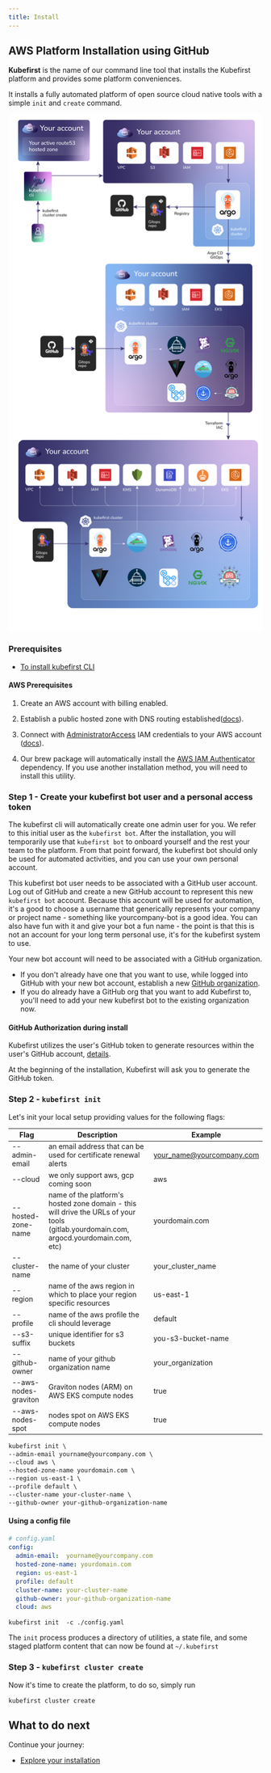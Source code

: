 ```yaml
---
title: Install
---
```


## AWS Platform Installation using GitHub

**Kubefirst** is the name of our command line tool that installs the Kubefirst platform and provides some platform conveniences.

It installs a fully automated platform of open source cloud native tools with a simple `init` and `create` command.

![Kubefirst Cluster](../../../img/kubefirst/github/kubefirst-cluster-create.png)

### Prerequisites

- [To install kubefirst CLI](./overview.md#how-to-install-kubefirst-cli)

#### AWS Prerequisites

1. Create an AWS account with billing enabled.

2. Establish a public hosted zone with DNS routing established([docs](https://docs.aws.amazon.com/Route53/latest/DeveloperGuide/AboutHZWorkingWith.html)).

3. Connect with [AdministratorAccess](https://console.aws.amazon.com/iam/home?#/policies/arn:aws:iam::aws:policy/AdministratorAccessserviceLevelSummary) IAM credentials to your AWS account ([docs](https://docs.aws.amazon.com/general/latest/gr/aws-sec-cred-types.html#access-keys-and-secret-access-keys)).

4. Our brew package will automatically install the [AWS IAM Authenticator](https://docs.aws.amazon.com/eks/latest/userguide/install-aws-iam-authenticator.html) dependency. If you use another installation method, you will need to install this utility.

### Step 1 - Create your kubefirst bot user and a personal access token

The kubefirst cli will automatically create one admin user for you. We refer to this initial user as the `kubefirst bot`. After the installation, you will temporarily use that `kubefirst bot` to onboard yourself and the rest your team to the platform. From that point forward, the kubefirst bot should only be used for automated activities, and you can use your own personal account.

This kubefirst bot user needs to be associated with a GitHub user account. Log out of GitHub and create a new GitHub account to represent this new `kubefirst bot` account. Because this account will be used for automation, it's a good to choose a username that generically represents your company or project name - something like yourcompany-bot is a good idea. You can also have fun with it and give your bot a fun name - the point is that this is not an account for your long term personal use, it's for the kubefirst system to use.

Your new bot account will need to be associated with a GitHub organization.

- If you don't already have one that you want to use, while logged into GitHub with your new bot account, establish a new [GitHub organization](https://docs.github.com/en/organizations/collaborating-with-groups-in-organizations/creating-a-new-organization-from-scratch).
- If you do already have a GitHub org that you want to add Kubefirst to, you'll need to add your new kubefirst bot to the existing organization now.

#### GitHub Authorization during install

Kubefirst utilizes the user's GitHub token to generate resources within the user's GitHub account, [details](../../../explore/github-token.md).

At the beginning of the installation, Kubefirst will ask you to generate the GitHub token.

### Step 2 - `kubefirst init`

Let's init your local setup providing values for the following flags:

| Flag               | Description                                                                                                                            | Example                   |
| ------------------ | -------------------------------------------------------------------------------------------------------------------------------------- | ------------------------- |
| --admin-email      | an email address that can be used for certificate renewal alerts                                           | your_name@yourcompany.com |
| --cloud            | we only support aws, gcp coming soon                                                                                                   | aws                       |
| --hosted-zone-name | name of the platform's hosted zone domain - this will drive the URLs of your tools (gitlab.yourdomain.com, argocd.yourdomain.com, etc) | yourdomain.com            |
| --cluster-name     | the name of your cluster                                                                                                               | your_cluster_name         |
| --region           | name of the aws region in which to place your region specific resources                                                                | us-east-1                 |
| --profile          | name of the aws profile the cli should leverage                                                                                        | default                   |
| --s3-suffix        | unique identifier for s3 buckets                                                                                                       | you-s3-bucket-name        |
| --github-owner       | name of your github organization name                                                                                                  | your_organization         |
| --aws-nodes-graviton| Graviton nodes (ARM) on AWS EKS compute nodes                                                                                         | true                      |
| --aws-nodes-spot   | nodes spot on AWS EKS compute nodes                                                                                                    | true                      |

```shell
kubefirst init \
--admin-email yourname@yourcompany.com \
--cloud aws \
--hosted-zone-name yourdomain.com \
--region us-east-1 \
--profile default \
--cluster-name your-cluster-name \
--github-owner your-github-organization-name
```

#### Using a config file

```yaml
# config.yaml
config:
  admin-email:  yourname@yourcompany.com
  hosted-zone-name: yourdomain.com
  region: us-east-1
  profile: default
  cluster-name: your-cluster-name
  github-owner: your-github-organization-name
  cloud: aws
```

```shell
kubefirst init  -c ./config.yaml
```

The `init` process produces a directory of utilities, a state file, and some staged platform content that can now be found at `~/.kubefirst`

### Step 3 - `kubefirst cluster create`

Now it's time to create the platform, to do so, simply run

```shell
kubefirst cluster create
```

## What to do next

Continue your journey:

- [Explore your installation](./overview.md)

